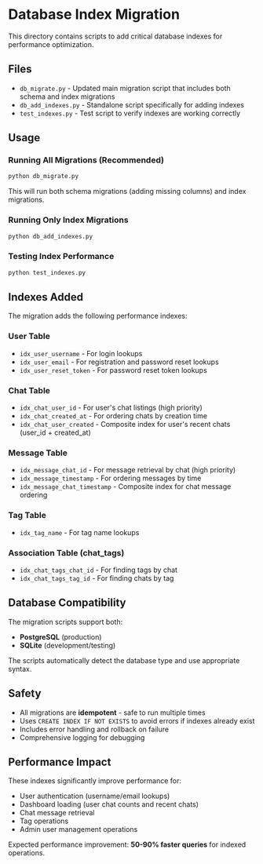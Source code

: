 # Database Index Migration

This directory contains scripts to add critical database indexes for performance optimization.

## Files

- `db_migrate.py` - Updated main migration script that includes both schema and index migrations
- `db_add_indexes.py` - Standalone script specifically for adding indexes
- `test_indexes.py` - Test script to verify indexes are working correctly

## Usage

### Running All Migrations (Recommended)

```bash
python db_migrate.py
```

This will run both schema migrations (adding missing columns) and index migrations.

### Running Only Index Migrations

```bash
python db_add_indexes.py
```

### Testing Index Performance

```bash
python test_indexes.py
```

## Indexes Added

The migration adds the following performance indexes:

### User Table
- `idx_user_username` - For login lookups
- `idx_user_email` - For registration and password reset lookups  
- `idx_user_reset_token` - For password reset token lookups

### Chat Table
- `idx_chat_user_id` - For user's chat listings (high priority)
- `idx_chat_created_at` - For ordering chats by creation time
- `idx_chat_user_created` - Composite index for user's recent chats (user_id + created_at)

### Message Table
- `idx_message_chat_id` - For message retrieval by chat (high priority)
- `idx_message_timestamp` - For ordering messages by time
- `idx_message_chat_timestamp` - Composite index for chat message ordering

### Tag Table
- `idx_tag_name` - For tag name lookups

### Association Table (chat_tags)
- `idx_chat_tags_chat_id` - For finding tags by chat
- `idx_chat_tags_tag_id` - For finding chats by tag

## Database Compatibility

The migration scripts support both:
- **PostgreSQL** (production)
- **SQLite** (development/testing)

The scripts automatically detect the database type and use appropriate syntax.

## Safety

- All migrations are **idempotent** - safe to run multiple times
- Uses `CREATE INDEX IF NOT EXISTS` to avoid errors if indexes already exist
- Includes error handling and rollback on failure
- Comprehensive logging for debugging

## Performance Impact

These indexes significantly improve performance for:
- User authentication (username/email lookups)
- Dashboard loading (user chat counts and recent chats)
- Chat message retrieval
- Tag operations
- Admin user management operations

Expected performance improvement: **50-90% faster queries** for indexed operations.